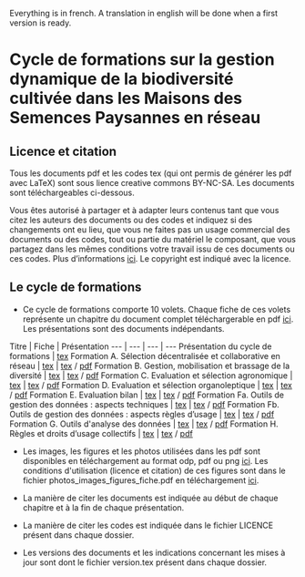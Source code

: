 Everything is in french. A translation in english will be done when a first version is ready.

# Cycle de formations sur la gestion dynamique de la biodiversité cultivée dans les Maisons des Semences Paysannes en réseau

## Licence et citation
Tous les documents pdf et les codes tex (qui ont permis de générer les pdf avec LaTeX) sont sous lience creative commons BY-NC-SA. 
Les documents sont téléchargeables ci-dessous.

Vous êtes autorisé à partager et à adapter leurs contenus tant que vous citez les auteurs des documents ou des codes et indiquez si des changements ont eu lieu, que vous ne faites pas un usage commercial des documents ou des codes, tout ou partie du matériel le composant, que vous partagez dans les mêmes conditions votre travail issu de ces documents ou ces codes. 
Plus d’informations [ici](http://creativecommons.org/licenses/by-nc-sa/4.0/deed.fr).
Le copyright est indiqué avec la licence.

## Le cycle de formations

- Ce cycle de formations comporte 10 volets. 
Chaque fiche de ces volets représente un chapitre du document complet téléchargerable en pdf [ici](https://www.dropbox.com/s/4w1r9tmbc7lubsl/cycle_formations.pdf?dl=0).
Les présentations sont des documents indépendants.

Titre | Fiche | Présentation 
--- | --- | --- | ---
Présentation du cycle de formations | [tex]() 
Formation A. Sélection décentralisée et collaborative en réseau | [tex]() | [tex]() / [pdf]()
Formation B. Gestion, mobilisation et brassage de la diversité  | [tex]() | [tex]() / [pdf]()
Formation C. Evaluation et sélection agronomique  | [tex]() | [tex]() / [pdf]()
Formation D. Evaluation et sélection organoleptique  | [tex]() | [tex]() / [pdf]()
Formation E. Evaluation bilan  | [tex]() | [tex]() / [pdf]()
Formation Fa. Outils de gestion des données : aspects techniques  | [tex]() | [tex]() / [pdf]()
Formation Fb. Outils de gestion des données : aspects règles d’usage  | [tex]() | [tex]() / [pdf]()
Formation G. Outils d'analyse des données  | [tex]() | [tex]() / [pdf]()
Formation H. Règles et droits d’usage collectifs  | [tex]() | [tex]() / [pdf]()


- Les images, les figures et les photos utilisées dans les pdf sont disponibles en téléchargement au format odp, pdf ou png [ici](https://www.dropbox.com/sh/sa23b3psd5nypcc/AADDpe_eBtKcvxcjoMYMlPiAa?dl=0).
Les conditions d'utilisation (licence et citation) de ces figures sont dans le fichier photos_images_figures_fiche.pdf en téléchargement [ici](https://www.dropbox.com/s/980hwbgm566skbt/photos_images_figures_fiche.pdf?dl=0).

- La manière de citer les documents est indiquée au début de chaque chapitre et à la fin de chaque présentation.

- La manière de citer les codes est indiquée dans le fichier LICENCE présent dans chaque dossier.

- Les versions des documents et les indications concernant les mises à jour sont dont le fichier version.tex présent dans chaque dossier.

